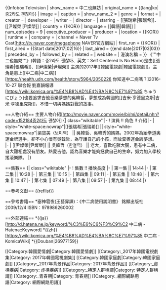 {{Infobox Television
| show_name            = 中二也無妨
| original_name        = {{lang|ko|중2라도 괜찮아}}
| image                = 
| caption              =
| show_name_2          = 
| genre                = 
| format               = 
| creator              = 
| developer            = 
| writer               = 
| director             = 
| starring             = [[張瑞希|張瑞希]]、[[尹燦榮|尹燦榮]]
| country              = {{KOR}}
| language             = [[韓語|韓語]]
| num_episodes         = 9
| executive_producer   = 
| producer             = 
| location             = {{KOR}}
| runtime              = 
| company              = 
| channel              = Naver Tv Cast<ref>[http://tv.naver.com/megaphone NAVER官方網站]</ref>
| first_run            = {{KOR}}
| first_aired          = {{Start date|2017|02|16}}
| last_aired           = {{end date|2017|03|03}}
| preceded_by          = <!--適用於系列作品-->
| followed_by          = <!--適用於系列作品-->
| related              = 
| website              = 
| 港澳名稱             = 
}}
《'''中二也無妨'''》(韓語：중2라도 괜찮아、英文：Self Centered Is No Harm)是由[[張瑞希|張瑞希]]、[[尹燦榮|尹燦榮]] 主演的2017年[[韓國電視劇|韓國電視劇]]。主角是患上[[中二病|中二病]] <ref>[https://health.udn.com/health/story/5964/2050228 你知道中二病嗎？]2016-10-27 聯合報 劉嘉韻報導</ref><ref>[https://wiki.komica.org/%E4%B8%AD%E4%BA%8C%E7%97%85 ちゅうにびょう]</ref>也要追求吉他音樂夢想的吳韓哲，夢想成為韓國的[[吉米·亨德里克斯|吉米·亨德里克斯]]，不惜一切與媽媽對戰的故事。

==人物介紹==
主要人物介紹<ref>[http://movie.naver.com/movie/bi/mi/detail.nhn?code=152184중2라도 괜찮아]</ref>
{| class="wikitable"
|-
! 演員   !! 角色             !! 介紹
|-
| style="white-space:nowrap"|[[張瑞希|張瑞希]] || style="white-space:nowrap"|梁寶美（보미역） || 吳韓哲、吳韓秀的媽媽，2002年為跆拳道奧運金牌選手，卻不小心懷有吳韓哲，為守護自己的小孩，而放棄奧運金牌夢想。
|-
| [[尹燦榮|尹燦榮]] || 吳韓哲（한철역） || 老大，喜歡吃豬大腸，患有中二病，自大難相處沒有朋友。熱愛吉他，認為音樂才能夠拯救自己的生命，努力加入學校搖滾樂隊。
|}

==集數==
{| class="wikitable"
|-
! 集數 !! 播映長度
|-
| 第一集 || 14:44
|-
| 第二集 || 10:28
|-
| 第三集 || 10:15
|-
| 第四集 || 09:11
|-
| 第五集 || 10:48
|-
| 第六集 || 10:47
|-
| 第七集 || 07:49
|-
| 第八集 || 09:57
|-
| 第九集 || 08:44
|}

==參考文獻==
{{reflist}}

==參考書籍==
*塞神雹夜(王藝霏譯)：《中二病使用說明書》 銘顯出版社 2009/12/4 ISBN：978986260002

==外部連結==
*{{ja}}[http://d.hatena.ne.jp/keyword/%C3%E6%C6%F3%C9%C2 中二病 - Hatena::Keyword]
*{{zh}}[https://wiki.komica.org/%E4%B8%AD%E4%BA%8C%E7%97%85 中二病 - KomicaWiki]
*{{Douban|26977159}}

[[Category:韓國愛情劇|Category:韓國愛情劇]]
[[Category:_2017年韓國電視劇集|Category: 2017年韓國電視劇集]]
[[Category:韓國家庭劇|Category:韓國家庭劇]]
[[Category:_2017年背景作品|Category: 2017年背景作品]]
[[Category:_虛構疾病|Category: 虛構疾病]]
[[Category:_特定人群稱謂|Category: 特定人群稱謂]]
[[Category:_青春期|Category: 青春期]]
[[Category:_網際網路用語|Category: 網際網路用語]]